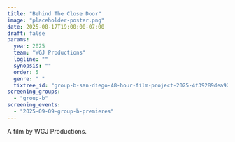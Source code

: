 ```yaml
---
title: "Behind The Close Door"
image: "placeholder-poster.png"
date: 2025-08-17T19:00:00-07:00
draft: false
params:
  year: 2025
  team: "WGJ Productions"
  logline: ""
  synopsis: ""
  order: 5
  genre: " "
  tixtree_id: "group-b-san-diego-48-hour-film-project-2025-4f39289dea92"
screening_groups:
  - "group-b"
screening_events:
  - "2025-09-09-group-b-premieres"
---
```


A film by WGJ Productions.
